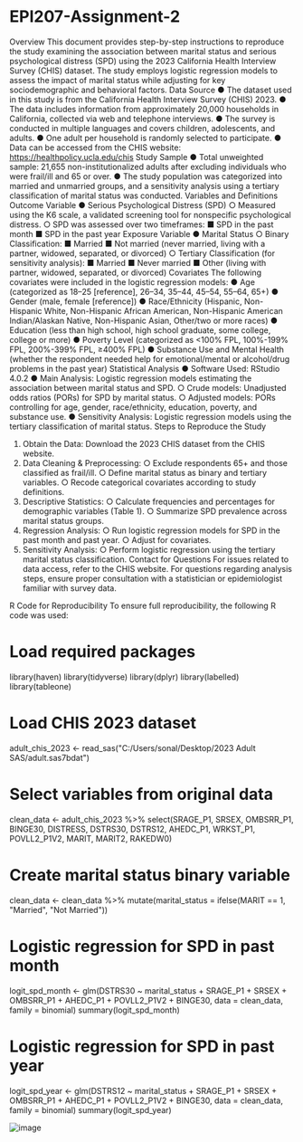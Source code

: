# EPI207-Assignment-2
Overview
This document provides step-by-step instructions to reproduce the study examining the association between marital status and serious psychological distress (SPD) using the 2023 California Health Interview Survey (CHIS) dataset. The study employs logistic regression models to assess the impact of marital status while adjusting for key sociodemographic and behavioral factors.
Data Source
●	The dataset used in this study is from the California Health Interview Survey (CHIS) 2023.
●	The data includes information from approximately 20,000 households in California, collected via web and telephone interviews.
●	The survey is conducted in multiple languages and covers children, adolescents, and adults.
●	One adult per household is randomly selected to participate.
●	Data can be accessed from the CHIS website: https://healthpolicy.ucla.edu/chis
Study Sample
●	Total unweighted sample: 21,655 non-institutionalized adults after excluding individuals who were frail/ill and 65 or over.
●	The study population was categorized into married and unmarried groups, and a sensitivity analysis using a tertiary classification of marital status was conducted.
Variables and Definitions
Outcome Variable
●	Serious Psychological Distress (SPD)
○	Measured using the K6 scale, a validated screening tool for nonspecific psychological distress.
○	SPD was assessed over two timeframes:
■	SPD in the past month
■	SPD in the past year
Exposure Variable
●	Marital Status
○	Binary Classification:
■	Married
■	Not married (never married, living with a partner, widowed, separated, or divorced)
○	Tertiary Classification (for sensitivity analysis):
■	Married
■	Never married
■	Other (living with partner, widowed, separated, or divorced)
Covariates
The following covariates were included in the logistic regression models:
●	Age (categorized as 18–25 [reference], 26–34, 35–44, 45–54, 55–64, 65+)
●	Gender (male, female [reference])
●	Race/Ethnicity (Hispanic, Non-Hispanic White, Non-Hispanic African American, Non-Hispanic American Indian/Alaskan Native, Non-Hispanic Asian, Other/two or more races)
●	Education (less than high school, high school graduate, some college, college or more)
●	Poverty Level (categorized as <100% FPL, 100%-199% FPL, 200%-399% FPL, ≥400% FPL)
●	Substance Use and Mental Health (whether the respondent needed help for emotional/mental or alcohol/drug problems in the past year)
Statistical Analysis
●	Software Used: RStudio 4.0.2
●	Main Analysis: Logistic regression models estimating the association between marital status and SPD.
○	Crude models: Unadjusted odds ratios (PORs) for SPD by marital status.
○	Adjusted models: PORs controlling for age, gender, race/ethnicity, education, poverty, and substance use.
●	Sensitivity Analysis: Logistic regression models using the tertiary classification of marital status.
Steps to Reproduce the Study
1.	Obtain the Data: Download the 2023 CHIS dataset from the CHIS website.
2.	Data Cleaning & Preprocessing:
○	Exclude respondents 65+ and those classified as frail/ill.
○	Define marital status as binary and tertiary variables.
○	Recode categorical covariates according to study definitions.
3.	Descriptive Statistics:
○	Calculate frequencies and percentages for demographic variables (Table 1).
○	Summarize SPD prevalence across marital status groups.
4.	Regression Analysis:
○	Run logistic regression models for SPD in the past month and past year.
○	Adjust for covariates.
5.	Sensitivity Analysis:
○	Perform logistic regression using the tertiary marital status classification.
Contact for Questions
For issues related to data access, refer to the CHIS website. For questions regarding analysis steps, ensure proper consultation with a statistician or epidemiologist familiar with survey data.

R Code for Reproducibility
To ensure full reproducibility, the following R code was used:
# Load required packages
library(haven)
library(tidyverse)
library(dplyr)
library(labelled)
library(tableone)

# Load CHIS 2023 dataset
adult_chis_2023 <- read_sas("C:/Users/sonal/Desktop/2023 Adult SAS/adult.sas7bdat")

# Select variables from original data
clean_data <- adult_chis_2023 %>% 
  select(SRAGE_P1, SRSEX, OMBSRR_P1, BINGE30, DISTRESS, DSTRS30, DSTRS12, 
         AHEDC_P1, WRKST_P1, POVLL2_P1V2, MARIT, MARIT2, RAKEDW0)

# Create marital status binary variable
clean_data <- clean_data %>% 
  mutate(marital_status = ifelse(MARIT == 1, "Married", "Not Married"))

# Logistic regression for SPD in past month
logit_spd_month <- glm(DSTRS30 ~ marital_status + SRAGE_P1 + SRSEX + OMBSRR_P1 + 
                        AHEDC_P1 + POVLL2_P1V2 + BINGE30, 
                        data = clean_data, family = binomial)
summary(logit_spd_month)

# Logistic regression for SPD in past year
logit_spd_year <- glm(DSTRS12 ~ marital_status + SRAGE_P1 + SRSEX + OMBSRR_P1 + 
                       AHEDC_P1 + POVLL2_P1V2 + BINGE30, 
                       data = clean_data, family = binomial)
summary(logit_spd_year)

![image](https://github.com/user-attachments/assets/1e8ce53b-7bcb-4bd7-b779-b20b6f7d7871)
